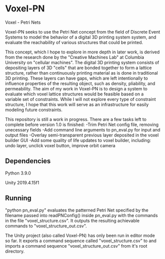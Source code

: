 # Voxel-PN

Voxel - Petri Nets

Voxel-PN seeks to use the Petri Net concept from the field of Discrete Event Systems to model the behavior of a digital 3D printing system system, and evaluate the reachability of various structures that could be printed.

This concept, which I hope to explore in more depth in later work, is derived from the research done by the "Creative Machines Lab" at Columbia University on "cellular machines". The digital 3D printing system consists of depositing layers of 3D "cells" that are bonded together to form a lattice structure, rather than continuously printing material as is done in traditional 3D printing. These layers can have gaps, which are left intentionally to influence properties of the resulting object, such as density, pliability, and permeability. The aim of my work in Voxel-PN is to design a system to evaluate which voxel lattice structures would be feasible based on a variable set of constraints. While I will not explore every type of constraint structure, I hope that this work will serve as an infrastructure for easily modeling future constraints.

This repository is still a work in progress. There are a few tasks left to complete before version 1.0 is finished:
-Trim Petri Net config file, removing unecessary fields
-Add command line arguments to pn_eval.py for input and output files
-Overlay semi-transparent previous layer deposited in the voxel builder GUI
-Add some quality of life updates to voxel builder, including: undo layer, unclick voxel button, improve orbit camera

## Dependencies
Python 3.9.0

Unity 2019.4.15f1

## Running
"python pn_eval.py" evaluates the patterned Petri Net specified by the filename passed into readPNConfig() inside pn_eval.py with the commands in the file "voxel_structure.csv". It outputs the resulting achievable commands to "voxel_structure_out.csv".

The Unity project (also called Voxel-PN) has only been run in editor mode so far. It exports a command sequence called "voxel_structure.csv" to and imports a command sequence "voxel_structure_out.csv" from it's root directory.

